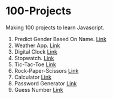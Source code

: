 # 100-Projects
Making 100 projects to learn Javascript.

1. Predict Gender Based On Name. [Link](https://65eadbbf4568f566fcc6322b--cozy-sawine-d5536a.netlify.app/)
2. Weather App. [Link](https://65eb978993097c2656fe808b--glowing-mermaid-859984.netlify.app/)
3. Digital Clock [Link](https://65ec19477310826bbd95638e--heartfelt-hamster-738877.netlify.app/)
4. Stopwatch. [Link](https://65ed6178c99fd9383e566269--prismatic-strudel-714f42.netlify.app/)
5. Tic-Tac-Toe [Link](https://65ed8433731082470595812f--eloquent-nougat-3645db.netlify.app/)
6. Rock-Paper-Scissors [Link](https://sunny2329.github.io/Rock-Paper-Scissors/)
7. Calculator [Link](https://65f0b7b73d76e73c1a48a3db--moonlit-otter-36039a.netlify.app/)
8. Password Generator [Link](https://sunny2329.github.io/Password-Generator/)
9. Guess Number [Link](https://65f7f20c2115b92a5c19fc05--phenomenal-kashata-0907c5.netlify.app/)
